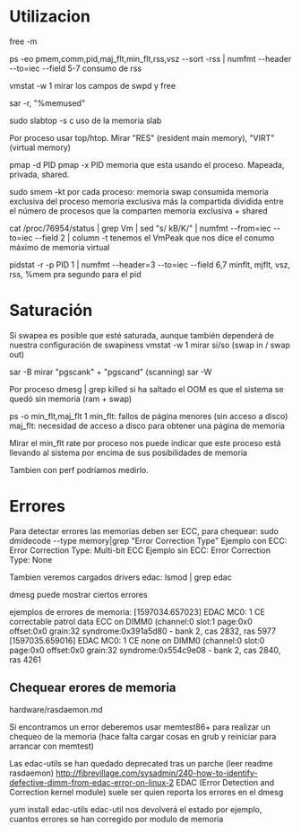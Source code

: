 # Utilizacion
free -m

ps -eo pmem,comm,pid,maj_flt,min_flt,rss,vsz --sort -rss | numfmt --header --to=iec --field 5-7
  consumo de rss

vmstat -w 1
  mirar los campos de swpd y free

sar -r, "%memused"


sudo slabtop -s c
  uso de la memoria slab


Por proceso usar top/htop.
Mirar "RES" (resident main memory), "VIRT" (virtual memory)

pmap -d PID
pmap -x PID
  memoria que esta usando el proceso. Mapeada, privada, shared.

sudo smem -kt
  por cada proceso:
    memoria swap consumida
    memoria exclusiva del proceso
    memoria exclusiva más la compartida dividida entre el número de procesos que la comparten
    memoria exclusiva + shared

cat /proc/76954/status | grep Vm | sed "s/ kB/K/" | numfmt --from=iec --to=iec --field 2 | column -t
  tenemos el VmPeak que nos dice el conumo máximo de memoria virtual

pidstat -r -p PID 1 | numfmt --header=3 --to=iec --field 6,7
  minflt, mjflt, vsz, rss, %mem pra segundo para el pid


# Saturación
Si swapea es posible que esté saturada, aunque también dependerá de nuestra configuración de swapiness
vmstat -w 1
  mirar si/so (swap in / swap out)

sar -B
  mirar "pgscank" + "pgscand" (scanning)
sar -W


Por proceso
dmesg | grep killed
  si ha saltado el OOM es que el sistema se quedó sin memoria (ram + swap)

ps -o min_flt,maj_flt 1
  min_flt: fallos de página menores (sin acceso a disco)
  maj_flt: necesidad de acceso a disco para obtener una página de memoria

Mirar el min_flt rate por proceso nos puede indicar que este proceso está llevando al sistema por encima de sus posibilidades de memoria

Tambien con perf podríamos medirlo.



# Errores
Para detectar errores las memorias deben ser ECC, para chequear:
sudo dmidecode --type memory|grep "Error Correction Type"
  Ejemplo con ECC:         Error Correction Type: Multi-bit ECC
  Ejemplo sin ECC:         Error Correction Type: None

Tambien veremos cargados drivers edac:
lsmod | grep edac


dmesg puede mostrar ciertos errores

ejemplos de errores de memoria:
[1597034.657023] EDAC MC0: 1 CE correctable patrol data ECC on DIMM0 (channel:0 slot:1 page:0x0 offset:0x0 grain:32 syndrome:0x391a5d80 - bank 2, cas 2832, ras 5977
[1597035.659016] EDAC MC0: 1 CE none on DIMM0 (channel:0 slot:0 page:0x0 offset:0x0 grain:32 syndrome:0x554c9e08 - bank 2, cas 2840, ras 4261

## Chequear erores de memoria
hardware/rasdaemon.md

Si encontramos un error deberemos usar memtest86+ para realizar un chequeo de la memoria (hace falta cargar cosas en grub y reiniciar para arrancar con memtest)

Las edac-utils se han quedado deprecated tras un parche (leer readme rasdaemon)
http://fibrevillage.com/sysadmin/240-how-to-identify-defective-dimm-from-edac-error-on-linux-2
EDAC (Error Detection and Correction kernel module) suele ser quien reporta los errores en el dmesg

yum install edac-utils
edac-util
  nos devolverá el estado
  por ejemplo, cuantos errores se han corregido por modulo de memoria
